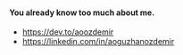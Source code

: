 #### You already know too much about me.

- https://dev.to/aoozdemir
- https://linkedin.com/in/aoguzhanozdemir

